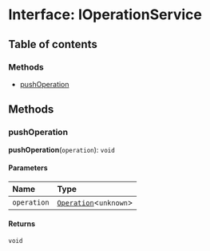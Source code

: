 # Interface: IOperationService

## Table of contents

### Methods

* [pushOperation](/en/auto-docs/fixed-history-plugin/interfaces/IOperationService.md#pushoperation)

## Methods

### pushOperation

**pushOperation**(`operation`): `void`

#### Parameters

| Name | Type |
| :------ | :------ |
| `operation` | [`Operation`](/en/auto-docs/fixed-history-plugin/interfaces/Operation.md)<`unknown`> |

#### Returns

`void`
